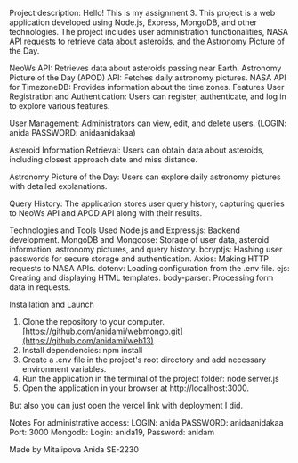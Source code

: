 Project description:
Hello! This is my assignment 3. This project is a web application developed using Node.js, Express, MongoDB, and 
other technologies. The project includes user administration functionalities, NASA API requests to retrieve data about asteroids, 
and the Astronomy Picture of the Day.

NeoWs API: Retrieves data about asteroids passing near Earth.
Astronomy Picture of the Day (APOD) API: Fetches daily astronomy pictures.
NASA API for TimezoneDB: Provides information about the time zones.
Features
User Registration and Authentication: Users can register, authenticate, and log in to explore various features.

User Management: Administrators can view, edit, and delete users. (LOGIN: anida PASSWORD: anidaanidakaa)

Asteroid Information Retrieval: Users can obtain data about asteroids, including closest approach date and miss distance.

Astronomy Picture of the Day: Users can explore daily astronomy pictures with detailed explanations.

Query History: The application stores user query history, capturing queries to NeoWs API and APOD API along with their results.

Technologies and Tools Used
Node.js and Express.js: Backend development.
MongoDB and Mongoose: Storage of user data, asteroid information, astronomy pictures, and query history.
bcryptjs: Hashing user passwords for secure storage and authentication.
Axios: Making HTTP requests to NASA APIs.
dotenv: Loading configuration from the .env file.
ejs: Creating and displaying HTML templates.
body-parser: Processing form data in requests.

Installation and Launch
1. Clone the repository to your computer.
[https://github.com/anidami/webmongo.git](https://github.com/anidami/web13)
2. Install dependencies:
npm install
3. Create a .env file in the project's root directory and add necessary environment variables.
4. Run the application in the terminal of the project folder:
node server.js
5. Open the application in your browser at http://localhost:3000.

But also you can just open the vercel link with deployment I did.

Notes
For administrative access: LOGIN: anida PASSWORD: anidaanidakaa
Port: 3000
Mongodb: Login: anida19, Password: anidam

Made by Mitalipova Anida SE-2230
